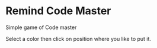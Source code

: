 # Remind Code Master
Simple game of Code master

Select a color then click on position where you like to put it.

